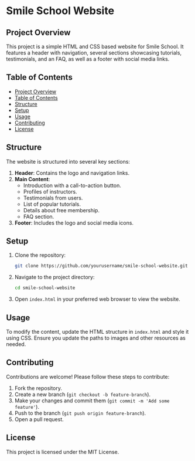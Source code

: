 # Smile School Website

## Project Overview

This project is a simple HTML and CSS based website for Smile School. It features a header with navigation, several sections showcasing tutorials, testimonials, and an FAQ, as well as a footer with social media links.

## Table of Contents
- [Project Overview](#project-overview)
- [Table of Contents](#table-of-contents)
- [Structure](#structure)
- [Setup](#setup)
- [Usage](#usage)
- [Contributing](#contributing)
- [License](#license)

## Structure

The website is structured into several key sections:

1. **Header**: Contains the logo and navigation links.
2. **Main Content**:
   - Introduction with a call-to-action button.
   - Profiles of instructors.
   - Testimonials from users.
   - List of popular tutorials.
   - Details about free membership.
   - FAQ section.
3. **Footer**: Includes the logo and social media icons.

## Setup

1. Clone the repository:
    ```bash
    git clone https://github.com/yourusername/smile-school-website.git
    ```

2. Navigate to the project directory:
    ```bash
    cd smile-school-website
    ```

3. Open `index.html` in your preferred web browser to view the website.

## Usage

To modify the content, update the HTML structure in `index.html` and style it using CSS. Ensure you update the paths to images and other resources as needed.

## Contributing

Contributions are welcome! Please follow these steps to contribute:

1. Fork the repository.
2. Create a new branch (`git checkout -b feature-branch`).
3. Make your changes and commit them (`git commit -m 'Add some feature'`).
4. Push to the branch (`git push origin feature-branch`).
5. Open a pull request.

## License

This project is licensed under the MIT License.